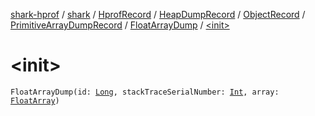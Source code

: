 [shark-hprof](../../../../../../index.md) / [shark](../../../../../index.md) / [HprofRecord](../../../../index.md) / [HeapDumpRecord](../../../index.md) / [ObjectRecord](../../index.md) / [PrimitiveArrayDumpRecord](../index.md) / [FloatArrayDump](index.md) / [&lt;init&gt;](./-init-.md)

# &lt;init&gt;

`FloatArrayDump(id: `[`Long`](https://kotlinlang.org/api/latest/jvm/stdlib/kotlin/-long/index.html)`, stackTraceSerialNumber: `[`Int`](https://kotlinlang.org/api/latest/jvm/stdlib/kotlin/-int/index.html)`, array: `[`FloatArray`](https://kotlinlang.org/api/latest/jvm/stdlib/kotlin/-float-array/index.html)`)`